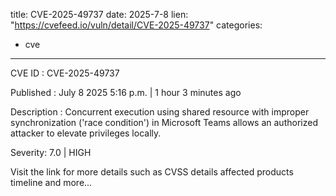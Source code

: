  
title: CVE-2025-49737
date: 2025-7-8
lien: "https://cvefeed.io/vuln/detail/CVE-2025-49737"
categories:
  - cve
---

CVE ID : CVE-2025-49737

Published :  July 8
2025
5:16 p.m. | 1 hour
3 minutes ago

Description : Concurrent execution using shared resource with improper synchronization ('race condition') in Microsoft Teams allows an authorized attacker to elevate privileges locally.

Severity: 7.0 | HIGH

Visit the link for more details
such as CVSS details
affected products
timeline
and more...
